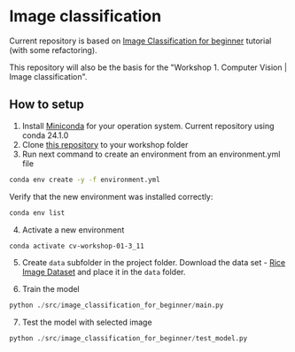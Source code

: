 # Image classification

Current repository is based on [Image Classification for beginner](https://medium.com/mlearning-ai/image-classification-for-beginner-a6de7a69bc78) tutorial (with some refactoring).

This repository will also be the basis for the "Workshop 1. Computer Vision | Image classification".

## How to setup

1. Install [Miniconda](https://docs.anaconda.com/free/miniconda/) for your operation system. Current repository using conda 24.1.0
2. Clone [this repository](https://github.com/mrPronin/ml-image-classification-for-beginner) to your workshop folder
3. Run next command to create an environment from an environment.yml file

```bash
conda env create -y -f environment.yml
```
Verify that the new environment was installed correctly:
```bash
conda env list
```

4. Activate a new environment
```bash
conda activate cv-workshop-01-3_11
```

5. Create `data` subfolder in the project folder. Download the data set - [Rice Image Dataset](https://www.kaggle.com/datasets/muratkokludataset/rice-image-dataset/data) and place it in the `data` folder.

6. Train the model
```python
python ./src/image_classification_for_beginner/main.py
```

7. Test the model with selected image
```python
python ./src/image_classification_for_beginner/test_model.py
```